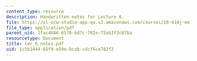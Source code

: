 ```yaml
---
content_type: resource
description: Handwritten notes for Lecture 6.
file: https://ol-ocw-studio-app-qa.s3.amazonaws.com/courses/20-410j-molecular-cellular-and-tissue-biomechanics-be-410j-spring-2003/1c5b144465f9e59ebcabcdcf6ce782f2_lec_6_notes.pdf
file_type: application/pdf
parent_uid: 2fac4686-6570-6d7c-702e-75ab3f3c07ba
resourcetype: Document
title: lec_6_notes.pdf
uid: 1c5b1444-65f9-e59e-bcab-cdcf6ce782f2
---
```

